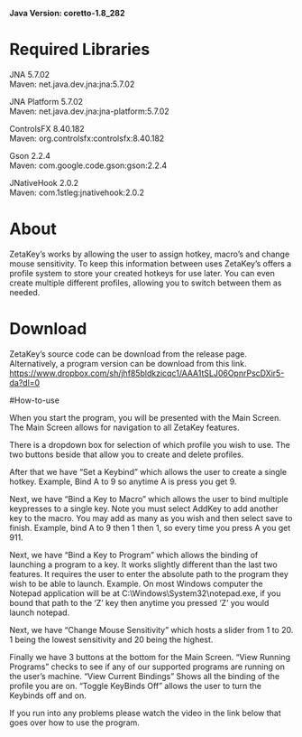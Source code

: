 **Java Version: coretto-1.8_282**

# Required Libraries
JNA 5.7.02  
Maven: net.java.dev.jna:jna:5.7.02  
  
JNA Platform 5.7.02  
Maven: net.java.dev.jna:jna-platform:5.7.02  
  
ControlsFX 8.40.182  
Maven: org.controlsfx:controlsfx:8.40.182  

Gson 2.2.4  
Maven: com.google.code.gson:gson:2.2.4

JNativeHook 2.0.2   
Maven: com.1stleg:jnativehook:2.0.2

# About
ZetaKey’s works by allowing the user to assign hotkey, macro’s and change mouse sensitivity. To keep this information between uses ZetaKey’s offers a profile system to store your created hotkeys for use later.
You can even create multiple different profiles, allowing you to switch between them as needed.

# Download
ZetaKey’s source code can be download from the release page. Alternatively, a program version can be download from this link.
https://www.dropbox.com/sh/jhf85bldkzicqc1/AAA1tSLJ06OpnrPscDXir5-da?dl=0

#How-to-use

When you start the program, you will be presented with the Main Screen. The Main Screen allows for navigation to all ZetaKey features.
 
There is a dropdown box for selection of which profile you wish to use. The two buttons beside that allow you to create and delete profiles.

After that we have “Set a Keybind” which allows the user to create a single hotkey. Example, Bind A to 9 so anytime A is press you get 9.

Next, we have “Bind a Key to Macro” which allows the user to bind multiple keypresses to a single key.  Note you must select AddKey to add another key to the macro. You may add as many as you wish and then select save to finish.
 Example, bind A to 9 then 1 then 1, so every time you press A you get 911.

Next, we have “Bind a Key to Program” which allows the binding of launching a program to a key. It works slightly different than the last two features.
It requires the user to enter the absolute path to the program they wish to be able to launch.
Example.  On most Windows computer the Notepad application will be at C:\\Windows\\System32\\notepad.exe, if you bound that path to the ‘Z’ key then anytime you pressed ‘Z’ you would launch notepad.


Next, we have “Change Mouse Sensitivity” which hosts a slider from 1 to 20. 1 being the lowest sensitivity and 20 being the highest.

Finally we have 3 buttons at the bottom for the Main Screen.
“View Running Programs” checks to see if any of our supported programs are running on the user’s machine.
“View Current Bindings” Shows all the binding of the profile you are on.
“Toggle KeyBinds Off” allows the user to turn the Keybinds off and on.

If you run into any problems please watch the video in the link below that goes over how to use the program.
